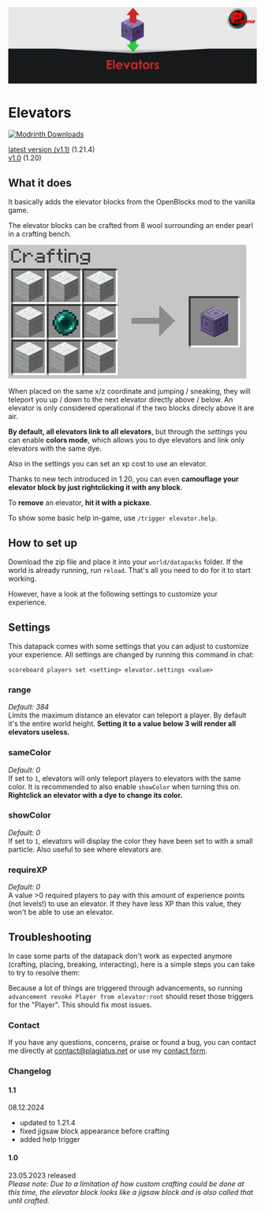 ![Elevators Banner](https://raw.githubusercontent.com/Plagiatus/datapacks/master/elevators/banner.png "Elevators")

# Elevators

[![Modrinth Downloads](https://img.shields.io/modrinth/dt/vanilla-elevators?style=for-the-badge&label=Modrinth%20Downloads&logo=modrinth&color=%231bd96a)](https://modrinth.com/datapack/vanilla-elevators)

[latest version (v1.1)](https://github.com/Plagiatus/datapacks/raw/master/elevators/elevators_v1.1.zip) (1.21.4)  
[v1.0](https://github.com/Plagiatus/datapacks/raw/master/elevators/elevators_v1.0.0.zip) (1.20)  


## What it does

It basically adds the elevator blocks from the OpenBlocks mod to the vanilla game.

The elevator blocks can be crafted from 8 wool surrounding an ender pearl in a crafting bench.

![crafting](https://raw.githubusercontent.com/Plagiatus/datapacks/master/elevators/crafting.png)

When placed on the same x/z coordinate and jumping / sneaking, they will teleport you up / down to the next elevator directly above / below. An elevator is only considered operational if the two blocks direcly above it are air.

**By default, all elevators link to all elevators**, but through the _settings_ you can enable **colors mode**, which allows you to dye elevators and link only elevators with the same dye.

Also in the settings you can set an xp cost to use an elevator.

Thanks to new tech introduced in 1.20, you can even **camouflage your elevator block by just rightclicking it with any block**.  

To **remove** an elevator, **hit it with a pickaxe**.

To show some basic help in-game, use `/trigger elevator.help`.

## How to set up

Download the zip file and place it into your `world/datapacks` folder. If the world is already running, run `reload`. That's all you need to do for it to start working.  

However, have a look at the following settings to customize your experience.


## Settings

This datapack comes with some settings that you can adjust to customize your experience. All settings are changed by running this command in chat:

    scoreboard players set <setting> elevator.settings <value>

### range
_Default: 384_  
Limits the maximum distance an elevator can teleport a player. By default it's the entire world height. **Setting it to a value below 3 will render all elevators useless.**

### sameColor
_Default: 0_  
If set to `1`, elevators will only teleport players to elevators with the same color. It is recommended to also enable `showColor` when turning this on. **Rightclick an elevator with a dye to change its color.**

### showColor
_Default: 0_  
If set to `1`, elevators will display the color they have been set to with a small particle. Also useful to see where elevators are.

### requireXP
_Default: 0_  
A value >0 required players to pay with this amount of experience points (not levels!) to use an elevator. If they have less XP than this value, they won't be able to use an elevator.


## Troubleshooting

In case some parts of the datapack don't work as expected anymore (crafting, placing, breaking, interacting), here is a simple steps you can take to try to resolve them:

Because a lot of things are triggered through advancements, so running `advancement revoke Player from elevator:root` should reset those triggers for the "Player". This should fix most issues.


### Contact

If you have any questions, concerns, praise or found a bug, you can contact me directly at [contact@plagiatus.net](mailto:contact@plagiatus.net) or use my [contact form](http://plagiatus.net/#contact).


### Changelog

#### 1.1
08.12.2024 
- updated to 1.21.4
- fixed jigsaw block appearance before crafting
- added help trigger

#### 1.0
23.05.2023 released  
_Please note: Due to a limitation of how custom crafting could be done at this time, the elevator block looks like a jigsaw block and is also called that until crafted._